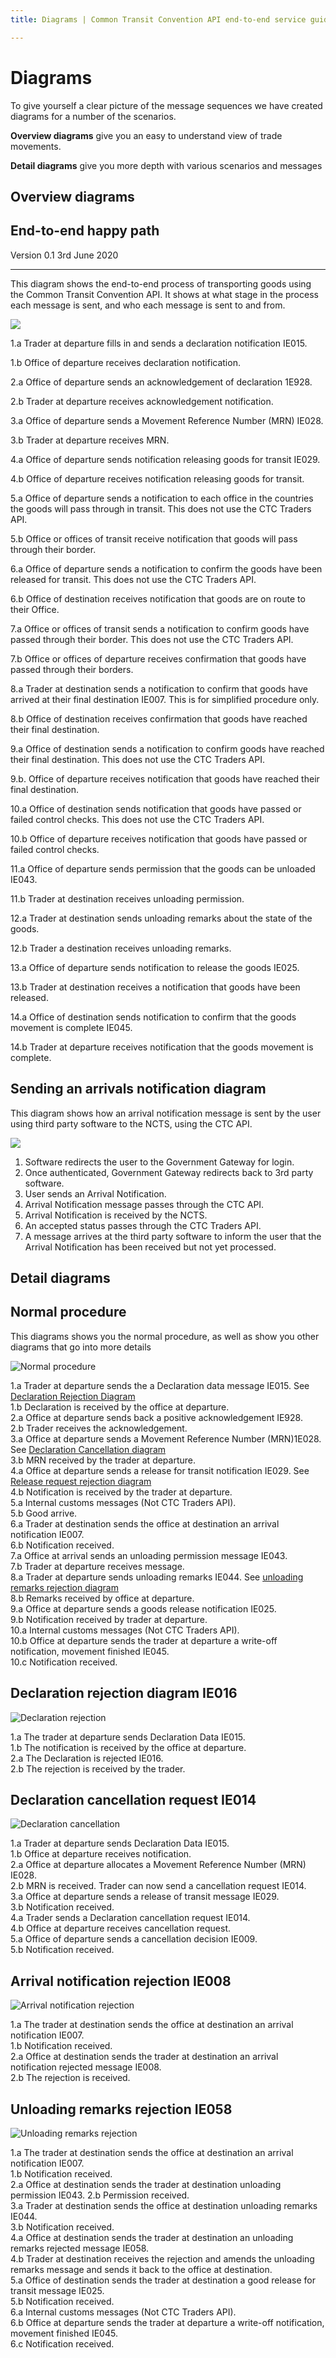 ```yaml
---
title: Diagrams | Common Transit Convention API end-to-end service guide

---
```



# Diagrams


To give yourself a clear picture of the message sequences we have created diagrams for a number of the scenarios.

**Overview diagrams** give you an easy to understand view of trade movements.

**Detail diagrams** give you more depth with various scenarios and messages



## Overview diagrams

## End-to-end happy path

Version 0.1 3rd June 2020
***


This diagram shows the end-to-end process of transporting goods using the Common Transit Convention API. It shows at what stage in the process each message is sent, and who each message is sent to and from.

<img src="./end-to-end-happy-path.svg"/>

1.a Trader at departure fills in and sends a declaration notification IE015.

1.b Office of departure receives declaration notification.

2.a Office of departure sends an acknowledgement of declaration 1E928.   

2.b Trader at departure receives acknowledgement notification.

3.a Office of departure sends a Movement Reference Number (MRN) IE028.   

3.b Trader at departure receives MRN.

4.a Office of departure sends notification releasing goods for transit IE029.

4.b Office of departure receives notification releasing goods for transit.    

5.a Office of departure sends a notification to each office in the countries the goods will pass through in transit. This does not use the CTC Traders API.  

5.b Office or offices of transit receive notification that goods will pass through their border.   

6.a Office of departure sends a notification to confirm the goods have been released for transit. This does not use the CTC Traders API.   

6.b Office of destination receives notification that goods are on route to their Office.    

7.a Office or offices of transit sends a notification to confirm goods have passed through their border. This does not use the CTC Traders API.   

7.b Office or offices of departure receives confirmation that goods have passed through their borders.    

8.a Trader at destination sends a notification to confirm that goods have arrived at their final destination IE007. This is for simplified procedure only.    

8.b Office of destination receives confirmation that goods have reached their final destination.    

9.a Office of destination sends a notification to confirm goods have reached their final destination. This does not use the CTC Traders API.    

9.b. Office of departure receives notification that goods have reached their final destination.     

10.a Office of destination sends notification that goods have passed or failed control checks. This does not use the CTC Traders API.   

10.b Office of departure receives notification that goods have passed or failed control checks.     

11.a Office of departure sends permission that the goods can be unloaded IE043.   

11.b Trader at destination receives unloading permission.   

12.a Trader at destination sends unloading remarks about the state of the goods.    

12.b Trader a destination receives unloading remarks.   

13.a Office of departure sends notification to release the goods IE025.     

13.b Trader at destination receives a notification that goods have been released.   

14.a Office of destination sends notification to confirm that the goods movement is complete IE045.    

14.b Trader at departure receives notification that the goods movement is complete.  


## Sending an arrivals notification diagram

This diagram shows how an arrival notification message is sent by the user using third party software to the NCTS, using the CTC API.

<img src="./sending-an-arrival-notification.svg"/>

1. Software redirects the user to the Government Gateway for login.   
2. Once authenticated, Government Gateway redirects back to 3rd party software.
3. User sends an Arrival Notification.
4. Arrival Notification message passes through the CTC API.
5. Arrival Notification is received by the NCTS.
6. An accepted status passes through the CTC Traders API.
7. A message arrives at the third party software to inform the user that the Arrival Notification has been received but not yet processed.

## Detail diagrams

## Normal procedure

This diagrams shows you the normal procedure, as well as show you other diagrams that go into more details

![Normal procedure](normal-procedure.svg)

1.a Trader at departure sends the a Declaration data message IE015. See [Declaration Rejection Diagram](diagrams.html#declaration-rejection-diagram-ie016)    
1.b Declaration is received by the office at departure.   
2.a Office at departure sends back a positive acknowledgement IE928.    
2.b Trader receives the acknowledgement.    
3.a Office at departure sends a Movement Reference Number (MRN)1E028. See [Declaration Cancellation diagram](diagrams.html#declaration-cancellation-request-ie014)    
3.b MRN received by the trader at departure.    
4.a Office at departure sends a release for transit notification IE029. See [Release request rejection diagram](notdoneyet.com)   
4.b Notification is received by the trader at departure.    
5.a Internal customs messages (Not CTC Traders API).    
5.b Good arrive.    
6.a Trader at destination sends the office at destination an arrival notification IE007.       
6.b Notification received.  
7.a Office at arrival sends an unloading permission message IE043.    
7.b Trader at departure receives message.   
8.a Trader at departure sends unloading remarks IE044. See [unloading remarks rejection diagram](notdoneyet.com)    
8.b Remarks received by office at departure.    
9.a Office at departure sends a goods release notification IE025.   
9.b Notification received by trader at departure.   
10.a Internal customs messages (Not CTC Traders API).   
10.b Office at departure sends the trader at departure a write-off notification, movement finished IE045.   
10.c Notification received.   


## Declaration rejection diagram IE016


![Declaration rejection](declaration-rejection.svg)

1.a The trader at departure sends Declaration Data IE015.   
1.b The notification is received by the office at departure.    
2.a The Declaration is rejected IE016.    
2.b The rejection is received by the trader.  

## Declaration cancellation request IE014

![Declaration cancellation](declaration-cancellation-request.svg)

1.a Trader at departure sends Declaration Data IE015.   
1.b Office at departure receives notification.    
2.a Office at departure allocates a Movement Reference Number (MRN) IE028.    
2.b MRN is received. Trader can now send a cancellation request IE014.    
3.a Office at departure sends a release of transit message IE029.   
3.b Notification received.    
4.a Trader sends a Declaration cancellation request IE014.    
4.b Office at departure receives cancellation request.    
5.a Office of departure sends a cancellation decision IE009.    
5.b Notification received.

## Arrival notification rejection IE008

![Arrival notification rejection](arrival-notification-rejection.svg)

1.a The trader at destination sends the office at destination an arrival notification IE007.    
1.b Notification received.    
2.a Office at destination sends the trader at destination an arrival notification rejected message IE008.   
2.b The rejection is received.    

## Unloading remarks rejection IE058

![Unloading remarks rejection](unloading-remarks-rejection.svg)

1.a The trader at destination sends the office at destination an arrival notification IE007.    
1.b Notification received.     
2.a Office at destination sends the trader at destination unloading permission IE043.
2.b Permission received.    
3.a Trader at destination sends the office at destination unloading remarks IE044.   
3.b Notification received.    
4.a Office at destination sends the trader at destination an unloading remarks rejected message IE058.    
4.b Trader at destination receives the rejection and amends the unloading remarks message and sends it back to the office at destination.   
5.a Office of destination sends the trader at destination a good release for transit message IE025.   
5.b Notification received.    
6.a Internal customs messages (Not CTC Traders API).    
6.b Office at departure sends the trader at departure a write-off notification, movement finished IE045.       
6.c Notification received.  
